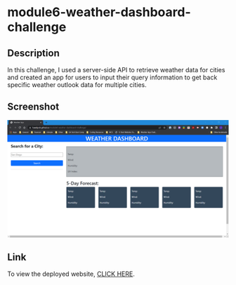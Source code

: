 # module6-weather-dashboard-challenge

## Description

In this challenge, I used a server-side API to retrieve weather data for cities and created an app for users to input their query information to get back specific weather outlook data for multiple cities.

## Screenshot

![Screenshot of the deployed web application](./assets/images/module6_webpage_screenshot.png)

## Link

To view the deployed website, [CLICK HERE](https://hawkjosh.github.io/Weather-Dashboard/).
